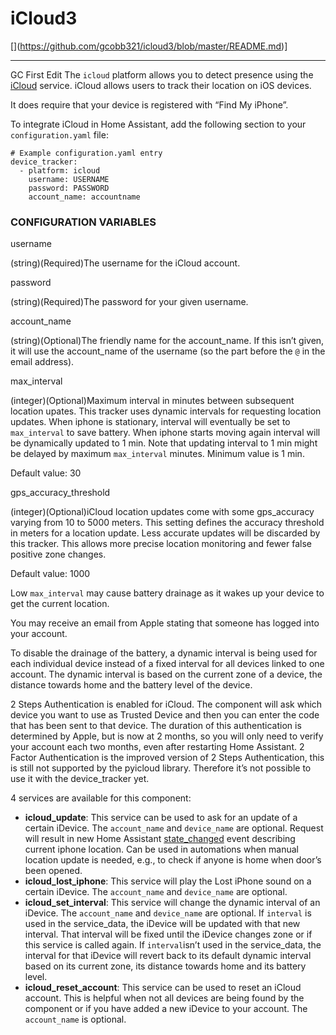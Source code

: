 
# iCloud3
[\](https://github.com/gcobb321/icloud3/blob/master/README.md)]

----------
GC First Edit
The  `icloud`  platform allows you to detect presence using the  [iCloud](https://www.icloud.com/)  service. iCloud allows users to track their location on iOS devices.

It does require that your device is registered with “Find My iPhone”.

To integrate iCloud in Home Assistant, add the following section to your  `configuration.yaml`  file:

```
# Example configuration.yaml entry
device_tracker:
  - platform: icloud
    username: USERNAME
    password: PASSWORD
    account_name: accountname

```

### [](https://www.home-assistant.io/components/device_tracker.icloud/#configuration-variables)CONFIGURATION VARIABLES

[](https://www.home-assistant.io/components/device_tracker.icloud/#username)username

(string)(Required)The username for the iCloud account.

[](https://www.home-assistant.io/components/device_tracker.icloud/#password)password

(string)(Required)The password for your given username.

[](https://www.home-assistant.io/components/device_tracker.icloud/#account_name)account_name

(string)(Optional)The friendly name for the account_name. If this isn’t given, it will use the account_name of the username (so the part before the  `@`  in the email address).

[](https://www.home-assistant.io/components/device_tracker.icloud/#max_interval)max_interval

(integer)(Optional)Maximum interval in minutes between subsequent location upates. This tracker uses dynamic intervals for requesting location updates. When iphone is stationary, interval will eventually be set to  `max_interval`  to save battery. When iphone starts moving again interval will be dynamically updated to 1 min. Note that updating interval to 1 min might be delayed by maximum  `max_interval`  minutes. Minimum value is 1 min.

Default value: 30

[](https://www.home-assistant.io/components/device_tracker.icloud/#gps_accuracy_threshold)gps_accuracy_threshold

(integer)(Optional)iCloud location updates come with some gps_accuracy varying from 10 to 5000 meters. This setting defines the accuracy threshold in meters for a location update. Less accurate updates will be discarded by this tracker. This allows more precise location monitoring and fewer false positive zone changes.

Default value: 1000

Low  `max_interval`  may cause battery drainage as it wakes up your device to get the current location.

You may receive an email from Apple stating that someone has logged into your account.

To disable the drainage of the battery, a dynamic interval is being used for each individual device instead of a fixed interval for all devices linked to one account. The dynamic interval is based on the current zone of a device, the distance towards home and the battery level of the device.

2 Steps Authentication is enabled for iCloud. The component will ask which device you want to use as Trusted Device and then you can enter the code that has been sent to that device. The duration of this authentication is determined by Apple, but is now at 2 months, so you will only need to verify your account each two months, even after restarting Home Assistant. 2 Factor Authentication is the improved version of 2 Steps Authentication, this is still not supported by the pyicloud library. Therefore it’s not possible to use it with the device_tracker yet.

4 services are available for this component:

-   **icloud_update**: This service can be used to ask for an update of a certain iDevice. The  `account_name`  and  `device_name`  are optional. Request will result in new Home Assistant  [state_changed](https://www.home-assistant.io/docs/configuration/events/#event-state_changed)  event describing current iphone location. Can be used in automations when manual location update is needed, e.g., to check if anyone is home when door’s been opened.
-   **icloud_lost_iphone**: This service will play the Lost iPhone sound on a certain iDevice. The  `account_name`  and  `device_name`  are optional.
-   **icloud_set_interval**: This service will change the dynamic interval of an iDevice. The  `account_name`  and  `device_name`  are optional. If  `interval`  is used in the service_data, the iDevice will be updated with that new interval. That interval will be fixed until the iDevice changes zone or if this service is called again. If  `interval`isn’t used in the service_data, the interval for that iDevice will revert back to its default dynamic interval based on its current zone, its distance towards home and its battery level.
-   **icloud_reset_account**: This service can be used to reset an iCloud account. This is helpful when not all devices are being found by the component or if you have added a new iDevice to your account. The  `account_name`  is optional.

<!--stackedit_data:
eyJoaXN0b3J5IjpbMjcwMTk5MDM5XX0=
-->